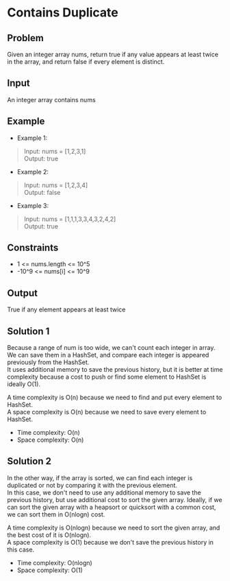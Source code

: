 # Contains Duplicate

## Problem

Given an integer array nums, return true if any value appears at least twice in the array, and return false if every element is distinct.

## Input

An integer array contains nums

## Example

- Example 1:

>Input: nums = [1,2,3,1]  
Output: true

- Example 2:

>Input: nums = [1,2,3,4]  
Output: false

- Example 3:

>Input: nums = [1,1,1,3,3,4,3,2,4,2]  
Output: true

## Constraints

- 1 <= nums.length <= 10^5
- -10^9 <= nums[i] <= 10^9

## Output

True if any element appears at least twice

## Solution 1

Because a range of num is too wide, we can't count each integer in array.  
We can save them in a HashSet, and compare each integer is appeared previously from the HashSet.  
It uses additional memory to save the previous history, but it is better at time complexity because a cost to push or find some element to HashSet is ideally O(1).

A time complexity is O(n) because we need to find and put every element to HashSet.  
A space complexity is O(n) because we need to save every element to HashSet.

- Time complexity: O(n)
- Space complexity: O(n)

## Solution 2

In the other way, if the array is sorted, we can find each integer is duplicated or not by comparing it with the previous element.  
In this case, we don't need to use any additional memory to save the previous history, but use additional cost to sort the given array.
Ideally, if we can sort the given array with a heapsort or quicksort with a common cost, we can sort them in O(nlogn) cost.

A time complexity is O(nlogn) because we need to sort the given array, and the best cost of it is O(nlogn).  
A space complexity is O(1) because we don't save the previous history in this case.

- Time complexity: O(nlogn)
- Space complexity: O(1)
